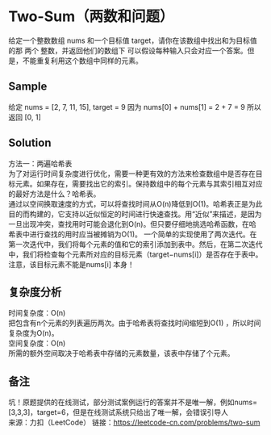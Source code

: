 # Two-Sum（两数和问题）
给定一个整数数组 nums 和一个目标值 target，请你在该数组中找出和为目标值的那 两个 整数，并返回他们的数组下
可以假设每种输入只会对应一个答案。但是，不能重复利用这个数组中同样的元素。

## Sample
给定 nums = [2, 7, 11, 15], target = 9
因为 nums[0] + nums[1] = 2 + 7 = 9
所以返回 [0, 1]

## Solution
方法一：两遍哈希表  
为了对运行时间复杂度进行优化，需要一种更有效的方法来检查数组中是否存在目标元素。如果存在，需要找出它的索引。保持数组中的每个元素与其索引相互对应的最好方法是什么？哈希表。  
通过以空间换取速度的方式，可以将查找时间从O(n)降低到O(1)。哈希表正是为此目的而构建的，它支持以近似恒定的时间进行快速查找。用“近似”来描述，是因为一旦出现冲突，查找用时可能会退化到O(n)。但只要仔细地挑选哈希函数，在哈希表中进行查找的用时应当被摊销为O(1)。
一个简单的实现使用了两次迭代。在第一次迭代中，我们将每个元素的值和它的索引添加到表中。然后，在第二次迭代中，我们将检查每个元素所对应的目标元素（target−nums[i]）是否存在于表中。注意，该目标元素不能是nums[i] 本身！  

## 复杂度分析
时间复杂度：O(n)  
把包含有n个元素的列表遍历两次。由于哈希表将查找时间缩短到O(1) ，所以时间复杂度为O(n)。  
空间复杂度：O(n)  
所需的额外空间取决于哈希表中存储的元素数量，该表中存储了个元素。  

## 备注
坑！原题提供的在线测试，部分测试案例运行的答案并不是唯一解，例如nums=[3,3,3]，target=6，但是在线测试系统只给出了唯一解，会错误引导人  
来源：力扣（LeetCode）
链接：https://leetcode-cn.com/problems/two-sum
